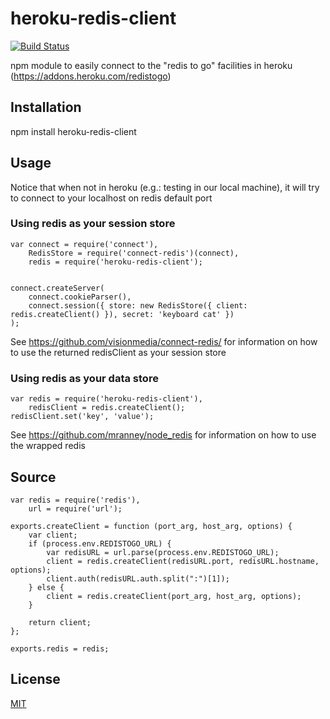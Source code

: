 # heroku-redis-client

[![Build Status](https://secure.travis-ci.org/cmanzana/heroku-redis-client.png)](http://travis-ci.org/cmanzana/heroku-redis-client)

npm module to easily connect to the "redis to go" facilities in heroku (https://addons.heroku.com/redistogo)

## Installation

npm install heroku-redis-client

## Usage

Notice that when not in heroku (e.g.: testing in our local machine), it will try to connect to your localhost on redis
default port

### Using redis as your session store

    var connect = require('connect'),
        RedisStore = require('connect-redis')(connect),
        redis = require('heroku-redis-client');


    connect.createServer(
        connect.cookieParser(),
        connect.session({ store: new RedisStore({ client: redis.createClient() }), secret: 'keyboard cat' })
    );

See https://github.com/visionmedia/connect-redis/ for information on how to use the returned redisClient as your session store

### Using redis as your data store

    var redis = require('heroku-redis-client'),
        redisClient = redis.createClient();
    redisClient.set('key', 'value');

See https://github.com/mranney/node_redis for information on how to use the wrapped redis

## Source

    var redis = require('redis'),
        url = require('url');

    exports.createClient = function (port_arg, host_arg, options) {
        var client;
        if (process.env.REDISTOGO_URL) {
            var redisURL = url.parse(process.env.REDISTOGO_URL);
            client = redis.createClient(redisURL.port, redisURL.hostname, options);
            client.auth(redisURL.auth.split(":")[1]);
        } else {
            client = redis.createClient(port_arg, host_arg, options);
        }

        return client;
    };

    exports.redis = redis;


## License
[MIT](https://github.com/cmanzana/heroku-redis-client/blob/master/MIT-LICENSE)